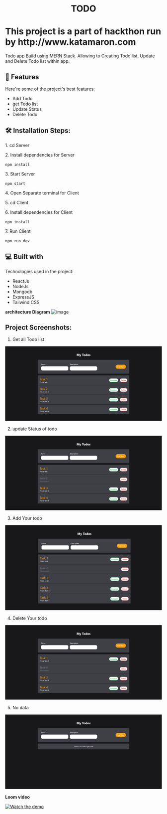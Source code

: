 <h1 align="center" id="title">TODO</h1>

<h1>This project is a part of hackthon run by http://www.katamaron.com</h1>

<p id="description">Todo app Build using MERN Stack. Allowing to Creating Todo list, Update and Delete Todo list within app.</p>

  
  
<h2>🧐 Features</h2>

Here're some of the project's best features:

*   Add Todo
*   get Todo list
*   Update Status
*   Delete Todo


<h2>🛠️ Installation Steps:</h2>

<p>1. cd Server</p>

<p>2. Install dependencies for Server</p>

```
npm install
```

<p>3. Start Server</p>

```
npm start
```

<p>4. Open Separate terminal for Client</p>

<p>5. cd Client</p>

<p>6. Install dependencies for Client</p>

```
npm install
```

<p>7. Run Client</p>

```
npm run dev
```

  
<h2>💻 Built with</h2>

Technologies used in the project:

*   ReactJs
*   NodeJs
*   Mongodb
*   ExpressJS
*   Tailwind CSS

**architecture Diagram**
![image](https://github.com/user-attachments/assets/58bc600a-fe4a-4fe1-85fd-b17283be7602)


<h2>Project Screenshots:</h2>

1. Get all Todo list

<img src="https://github.com/akashpawar43/Todo/blob/master/client/src/assets/data.png" alt="project-screenshot" >

2. update Status of todo 

<img src="https://github.com/akashpawar43/Todo/blob/master/client/src/assets/update.png" alt="project-screenshot" >

3. Add Your todo 

<img src="https://github.com/akashpawar43/Todo/blob/master/client/src/assets/addData.png" alt="project-screenshot" >

4. Delete Your todo 

<img src="https://github.com/akashpawar43/Todo/blob/master/client/src/assets/delete.png" alt="project-screenshot" >

5. No data 

<img src="https://github.com/akashpawar43/Todo/blob/master/client/src/assets/noData.png" alt="project-screenshot" >


 **Loom video**

[![Watch the demo](![image](https://github.com/user-attachments/assets/070fa329-cf4d-4ed2-9140-d9c02f9cd688)
)](https://drive.google.com/file/d/132A4Ghb2_w9Lhqe6Z5r_X8zIlRXiYI_y/view?usp=drive_link)

